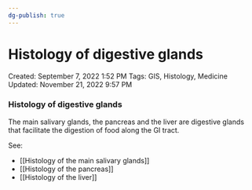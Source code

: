 ```yaml
---
dg-publish: true
---
```


# Histology of digestive glands

Created: September 7, 2022 1:52 PM
Tags: GIS, Histology, Medicine
Updated: November 21, 2022 9:57 PM

### Histology of digestive glands

The main salivary glands, the pancreas and the liver are digestive glands that facilitate the digestion of food along the GI tract.

See: 

- [[Histology of the main salivary glands]]
- [[Histology of the pancreas]]
- [[Histology of the liver]]